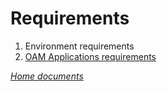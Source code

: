 # Requirements

1. Environment requirements
2. [OAM Applications requirements](./oam-applications/README.md)

*[Home documents](../README.md)*